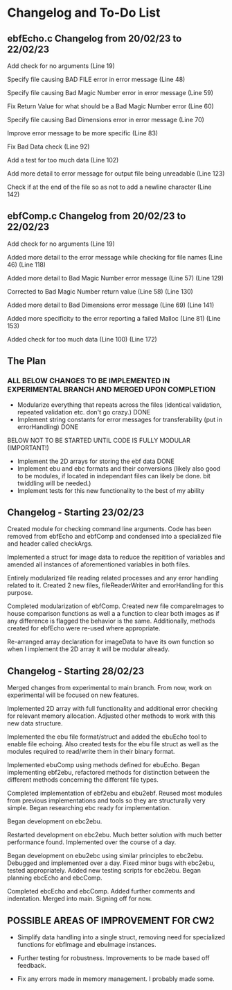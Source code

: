 # Changelog and To-Do List

## ebfEcho.c Changelog from 20/02/23 to 22/02/23

Add check for no arguments (Line 19)

Specify file causing BAD FILE error in error message (Line 48)

Specify file causing Bad Magic Number error in error message (Line 59)

Fix Return Value for what should be a Bad Magic Number error (Line 60)

Specify file causing Bad Dimensions error in error message (Line 70)

Improve error message to be more specific (Line 83)

Fix Bad Data check (Line 92)

Add a test for too much data (Line 102)

Add more detail to error message for output file being unreadable (Line 123)

Check if at the end of the file so as not to add a newline character (Line 142)

## ebfComp.c Changelog from 20/02/23 to 22/02/23

Add check for no arguments (Line 19)

Added more detail to the error message while checking for file names (Line 46) (Line 118)

Added more detail to Bad Magic Number error message (Line 57) (Line 129)

Corrected to Bad Magic Number return value (Line 58) (Line 130)

Added more detail to Bad Dimensions error message (Line 69) (Line 141)

Added more specificity to the error reporting a failed Malloc (Line 81) (Line 153)

Added check for too much data (Line 100) (Line 172)

## The Plan
### ALL BELOW CHANGES TO BE IMPLEMENTED IN EXPERIMENTAL BRANCH AND MERGED UPON COMPLETION

 - Modularize everything that repeats across the files (identical validation, repeated validation etc. don't go crazy.) DONE
 - Implement string constants for error messages for transferability (put in errorHandling) DONE

BELOW NOT TO BE STARTED UNTIL CODE IS FULLY MODULAR (IMPORTANT!)

 - Implement the 2D arrays for storing the ebf data DONE
 - Implement ebu and ebc formats and their conversions (likely also good to be modules, if located in independant files can likely be done. bit twiddling will be needed.)
 - Implement tests for this new functionality to the best of my ability

## Changelog - Starting 23/02/23

Created module for checking command line arguments. Code has been removed from ebfEcho and ebfComp and condensed into a specialized file and header called checkArgs.

Implemented a struct for image data to reduce the repitition of variables and amended all instances of aforementioned variables in both files.

Entirely modularized file reading related processes and any error handling related to it. Created 2 new files, fileReaderWriter and errorHandling for this purpose.

Completed modularization of ebfComp. Created new file compareImages to house comparison functions as well a a function to clear both images as if any difference is flagged the behavior is the same. Additionally, methods created for ebfEcho were re-used where appropriate.

Re-arranged array declaration for imageData to have its own function so when I implement the 2D array it will be modular already.

## Changelog - Starting 28/02/23

Merged changes from experimental to main branch. From now, work on experimental will be focused on new features.

Implemented 2D array with full functionality and additional error checking for relevant memory allocation. Adjusted other methods to work with this new data structure.

Implemented the ebu file format/struct and added the ebuEcho tool to enable file echoing. Also created tests for the ebu file struct as well as the modules required to read/write them in their binary format.

Implemented ebuComp using methods defined for ebuEcho. Began implementing ebf2ebu, refactored methods for distinction between the different methods concerning the different file types.

Completed implementation of ebf2ebu and ebu2ebf. Reused most modules from previous implementations and tools so they are structurally very simple. Began researching ebc ready for implementation.

Began development on ebc2ebu.

Restarted development on ebc2ebu. Much better solution with much better performance found. Implemented over the course of a day.

Began development on ebu2ebc using similar principles to ebc2ebu. Debugged and implemented over a day. Fixed minor bugs with ebc2ebu, tested appropriately. Added new testing scripts for ebc2ebu. Began planning ebcEcho and ebcComp.

Completed ebcEcho and ebcComp. Added further comments and indentation. Merged into main. Signing off for now.

## POSSIBLE AREAS OF IMPROVEMENT FOR CW2

 - Simplify data handling into a single struct, removing need for specialized functions for ebfImage and ebuImage instances.

 - Further testing for robustness. Improvements to be made based off feedback.

 - Fix any errors made in memory management. I probably made some.
   